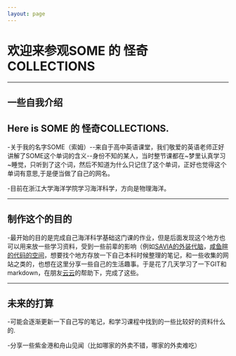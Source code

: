 ```yaml
---
layout: page
---
```


 # 欢迎来参观**SOME 的 怪奇COLLECTIONS**

---
## 一些自我介绍


Here is **SOME 的 怪奇COLLECTIONS**.
---


 -关于我的名字SOME（索姆）--来自于高中英语课堂，我们敬爱的英语老师正好讲解了SOME这个单词的含义--身份不知的某人，当时整节课都在~梦里认真学习~睡觉，只听到了这个词，然后不知道为什么只记住了这个单词，正好也觉得这个单词有意思,于是便当做了自己的网名。  
 

 -目前在浙江大学海洋学院学习海洋科学，方向是物理海洋。


---

## 制作这个的目的


-最开始的目的是完成自己海洋科学基础这门课的作业，但是后面发现这个地方也可以用来放一些学习资料，受到一些前辈的影响（例如[SAVIA的外装代脑](https://savia7582.github.io/Exterior/)，[咸鱼暄的代码的空间](https://xuan-insr.github.io/)，想要找个地方存放一下自己本科时候整理的笔记，和一些收集的网站之类的，也想在这里分享一些自己的生活趣事。于是花了几天学习了一下GIT和markdown，在朋友[云云](https://github.com/aminoacid20)的帮助下，完成了这些。

----


## 未来的打算


 -可能会逐渐更新一下自己写的笔记，和学习课程中找到的一些比较好的资料什么的.


 -分享一些紫金港和舟山见闻（比如哪家的外卖不错，哪家的外卖难吃）

 



